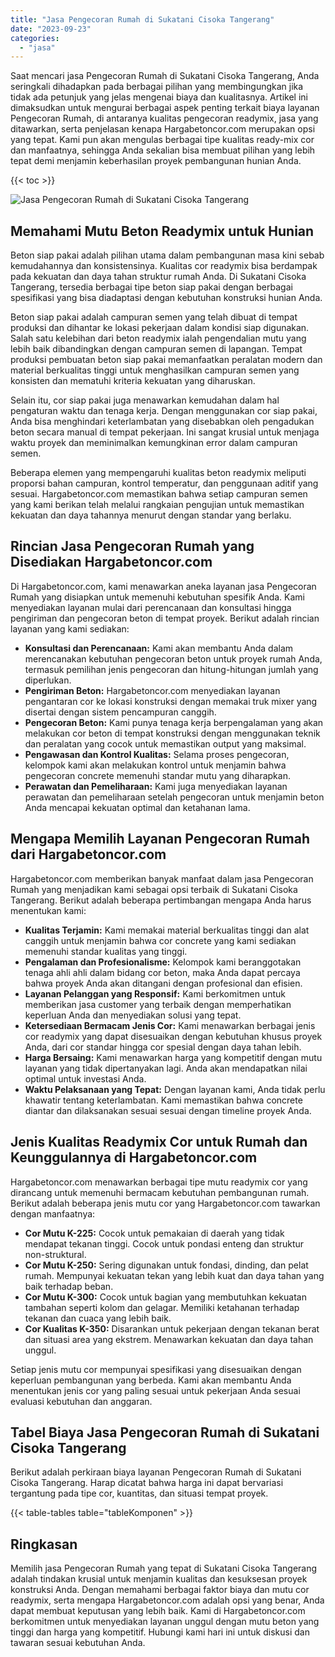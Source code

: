 ```yaml
---
title: "Jasa Pengecoran Rumah di Sukatani Cisoka Tangerang"
date: "2023-09-23"
categories: 
  - "jasa"
---
```



Saat mencari jasa Pengecoran Rumah di Sukatani Cisoka Tangerang, Anda seringkali dihadapkan pada berbagai pilihan yang membingungkan jika tidak ada petunjuk yang jelas mengenai biaya dan kualitasnya. Artikel ini dimaksudkan untuk mengurai berbagai aspek penting terkait biaya layanan Pengecoran Rumah, di antaranya kualitas pengecoran readymix, jasa yang ditawarkan, serta penjelasan kenapa Hargabetoncor.com merupakan opsi yang tepat. Kami pun akan mengulas berbagai tipe kualitas ready-mix cor dan manfaatnya, sehingga Anda sekalian bisa membuat pilihan yang lebih tepat demi menjamin keberhasilan proyek pembangunan hunian Anda.

{{< toc >}}

![Jasa Pengecoran Rumah di Sukatani Cisoka Tangerang](https://hargareadymixid.github.io/hbc/readymix-hbc%20(20).png)

## Memahami Mutu Beton Readymix untuk Hunian

Beton siap pakai adalah pilihan utama dalam pembangunan masa kini sebab kemudahannya dan konsistensinya. Kualitas cor readymix bisa berdampak pada kekuatan dan daya tahan struktur rumah Anda. Di Sukatani Cisoka Tangerang, tersedia berbagai tipe beton siap pakai dengan berbagai spesifikasi yang bisa diadaptasi dengan kebutuhan konstruksi hunian Anda.

Beton siap pakai adalah campuran semen yang telah dibuat di tempat produksi dan dihantar ke lokasi pekerjaan dalam kondisi siap digunakan. Salah satu kelebihan dari beton readymix ialah pengendalian mutu yang lebih baik dibandingkan dengan campuran semen di lapangan. Tempat produksi pembuatan beton siap pakai memanfaatkan peralatan modern dan material berkualitas tinggi untuk menghasilkan campuran semen yang konsisten dan mematuhi kriteria kekuatan yang diharuskan.

Selain itu, cor siap pakai juga menawarkan kemudahan dalam hal pengaturan waktu dan tenaga kerja. Dengan menggunakan cor siap pakai, Anda bisa menghindari keterlambatan yang disebabkan oleh pengadukan beton secara manual di tempat pekerjaan. Ini sangat krusial untuk menjaga waktu proyek dan meminimalkan kemungkinan error dalam campuran semen.

Beberapa elemen yang mempengaruhi kualitas beton readymix meliputi proporsi bahan campuran, kontrol temperatur, dan penggunaan aditif yang sesuai. Hargabetoncor.com memastikan bahwa setiap campuran semen yang kami berikan telah melalui rangkaian pengujian untuk memastikan kekuatan dan daya tahannya menurut dengan standar yang berlaku.

## Rincian Jasa Pengecoran Rumah yang Disediakan Hargabetoncor.com

Di Hargabetoncor.com, kami menawarkan aneka layanan jasa Pengecoran Rumah yang disiapkan untuk memenuhi kebutuhan spesifik Anda. Kami menyediakan layanan mulai dari perencanaan dan konsultasi hingga pengiriman dan pengecoran beton di tempat proyek. Berikut adalah rincian layanan yang kami sediakan:

- **Konsultasi dan Perencanaan:** Kami akan membantu Anda dalam merencanakan kebutuhan pengecoran beton untuk proyek rumah Anda, termasuk pemilihan jenis pengecoran dan hitung-hitungan jumlah yang diperlukan.
- **Pengiriman Beton:** Hargabetoncor.com menyediakan layanan pengantaran cor ke lokasi konstruksi dengan memakai truk mixer yang disertai dengan sistem pencampuran canggih.
- **Pengecoran Beton:** Kami punya tenaga kerja berpengalaman yang akan melakukan cor beton di tempat konstruksi dengan menggunakan teknik dan peralatan yang cocok untuk memastikan output yang maksimal.
- **Pengawasan dan Kontrol Kualitas:** Selama proses pengecoran, kelompok kami akan melakukan kontrol untuk menjamin bahwa pengecoran concrete memenuhi standar mutu yang diharapkan.
- **Perawatan dan Pemeliharaan:** Kami juga menyediakan layanan perawatan dan pemeliharaan setelah pengecoran untuk menjamin beton Anda mencapai kekuatan optimal dan ketahanan lama.

## Mengapa Memilih Layanan Pengecoran Rumah dari Hargabetoncor.com

Hargabetoncor.com memberikan banyak manfaat dalam jasa Pengecoran Rumah yang menjadikan kami sebagai opsi terbaik di Sukatani Cisoka Tangerang. Berikut adalah beberapa pertimbangan mengapa Anda harus menentukan kami:

- **Kualitas Terjamin:** Kami memakai material berkualitas tinggi dan alat canggih untuk menjamin bahwa cor concrete yang kami sediakan memenuhi standar kualitas yang tinggi.
- **Pengalaman dan Profesionalisme:** Kelompok kami beranggotakan tenaga ahli ahli dalam bidang cor beton, maka Anda dapat percaya bahwa proyek Anda akan ditangani dengan profesional dan efisien.
- **Layanan Pelanggan yang Responsif:** Kami berkomitmen untuk memberikan jasa customer yang terbaik dengan memperhatikan keperluan Anda dan menyediakan solusi yang tepat.
- **Ketersediaan Bermacam Jenis Cor:** Kami menawarkan berbagai jenis cor readymix yang dapat disesuaikan dengan kebutuhan khusus proyek Anda, dari cor standar hingga cor spesial dengan daya tahan lebih.
- **Harga Bersaing:** Kami menawarkan harga yang kompetitif dengan mutu layanan yang tidak dipertanyakan lagi. Anda akan mendapatkan nilai optimal untuk investasi Anda.
- **Waktu Pelaksanaan yang Tepat:** Dengan layanan kami, Anda tidak perlu khawatir tentang keterlambatan. Kami memastikan bahwa concrete diantar dan dilaksanakan sesuai sesuai dengan timeline proyek Anda.

## Jenis Kualitas Readymix Cor untuk Rumah dan Keunggulannya di Hargabetoncor.com

Hargabetoncor.com menawarkan berbagai tipe mutu readymix cor yang dirancang untuk memenuhi bermacam kebutuhan pembangunan rumah. Berikut adalah beberapa jenis mutu cor yang Hargabetoncor.com tawarkan dengan manfaatnya:

- **Cor Mutu K-225:** Cocok untuk pemakaian di daerah yang tidak mendapat tekanan tinggi. Cocok untuk pondasi enteng dan struktur non-struktural.
- **Cor Mutu K-250:** Sering digunakan untuk fondasi, dinding, dan pelat rumah. Mempunyai kekuatan tekan yang lebih kuat dan daya tahan yang baik terhadap beban.
- **Cor Mutu K-300:** Cocok untuk bagian yang membutuhkan kekuatan tambahan seperti kolom dan gelagar. Memiliki ketahanan terhadap tekanan dan cuaca yang lebih baik.
- **Cor Kualitas K-350:** Disarankan untuk pekerjaan dengan tekanan berat dan situasi area yang ekstrem. Menawarkan kekuatan dan daya tahan unggul.

Setiap jenis mutu cor mempunyai spesifikasi yang disesuaikan dengan keperluan pembangunan yang berbeda. Kami akan membantu Anda menentukan jenis cor yang paling sesuai untuk pekerjaan Anda sesuai evaluasi kebutuhan dan anggaran.

## Tabel Biaya Jasa Pengecoran Rumah di Sukatani Cisoka Tangerang

Berikut adalah perkiraan biaya layanan Pengecoran Rumah di Sukatani Cisoka Tangerang. Harap dicatat bahwa harga ini dapat bervariasi tergantung pada tipe cor, kuantitas, dan situasi tempat proyek.

{{< table-tables table="tableKomponen" >}}

## Ringkasan

Memilih jasa Pengecoran Rumah yang tepat di Sukatani Cisoka Tangerang adalah tindakan krusial untuk menjamin kualitas dan kesuksesan proyek konstruksi Anda. Dengan memahami berbagai faktor biaya dan mutu cor readymix, serta mengapa Hargabetoncor.com adalah opsi yang benar, Anda dapat membuat keputusan yang lebih baik. Kami di Hargabetoncor.com berkomitmen untuk menyediakan layanan unggul dengan mutu beton yang tinggi dan harga yang kompetitif. Hubungi kami hari ini untuk diskusi dan tawaran sesuai kebutuhan Anda.
